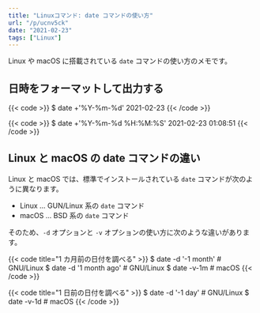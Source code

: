```yaml
---
title: "Linuxコマンド: date コマンドの使い方"
url: "/p/ucnv5ck"
date: "2021-02-23"
tags: ["Linux"]
---
```


Linux や macOS に搭載されている `date` コマンドの使い方のメモです。


日時をフォーマットして出力する
----

{{< code >}}
$ date +'%Y-%m-%d'
2021-02-23
{{< /code >}}

{{< code >}}
$ date +'%Y-%m-%d %H:%M:%S'
2021-02-23 01:08:51
{{< /code >}}


Linux と macOS の date コマンドの違い
----

Linux と macOS では、標準でインストールされている `date` コマンドが次のように異なります。

- Linux ... GUN/Linux 系の `date` コマンド
- macOS ... BSD 系の `date` コマンド

そのため、`-d` オプションと `-v` オプションの使い方に次のような違いがあります。

{{< code title="1 カ月前の日付を調べる" >}}
$ date -d '-1 month'     # GNU/Linux
$ date -d '1 month ago'  # GNU/Linux
$ date -v-1m             # macOS
{{< /code >}}

{{< code title="1 日前の日付を調べる" >}}
$ date -d '-1 day'  # GNU/Linux
$ date -v-1d        # macOS
{{< /code >}}

